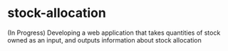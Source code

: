 # stock-allocation

(In Progress) 
Developing a web application that takes quantities of stock owned as an input, and outputs information about stock allocation